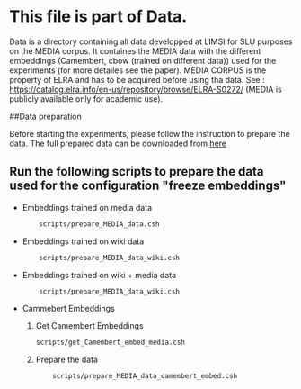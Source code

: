 #
# This file is part of Data.

Data is a directory containing all data developped at LIMSI for SLU purposes on the MEDIA corpus. 
It containes the MEDIA data with the different embeddings (Camembert, cbow (trained on different data)) used for the experiments (for more detailes see the paper).
MEDIA CORPUS is the property of ELRA and has to be acquired before using tha data. See : https://catalog.elra.info/en-us/repository/browse/ELRA-S0272/ (MEDIA is publicly available only for academic use).


##Data preparation 

Before starting the experiments, please follow the instruction to prepare the data. 
The full prepared data can be downloaded from [here](https://perso.limsi.fr/ghannay/Data.zip) 

## Run the following scripts to prepare the data used for the configuration "freeze embeddings"
- Embeddings trained on media data
	```bash
		scripts/prepare_MEDIA_data.csh 
	```
- Embeddings trained on wiki data
	```bash
		scripts/prepare_MEDIA_data_wiki.csh 
	```
- Embeddings trained on wiki + media data
	```bash
		scripts/prepare_MEDIA_data_wiki.csh 
	```
- Cammebert Embeddings 

	1. Get Camembert Embeddings 
	
		```bash
		scripts/get_Camembert_embed_media.csh
		```
		
	2. Prepare the data 
	
		```bash
			scripts/prepare_MEDIA_data_camembert_embed.csh
		```
